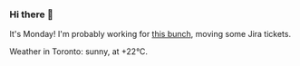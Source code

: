 ### Hi there :wave:

It's Monday! I'm probably working for [this bunch](https://github.com/kohofinancial), moving some Jira tickets.

Weather in Toronto: sunny, at +22°C.
